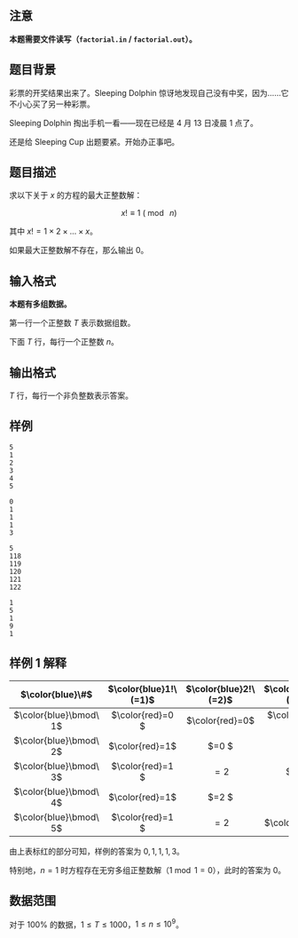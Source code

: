 ## 注意

**本题需要文件读写（`factorial.in` / `factorial.out`）。**

## 题目背景

彩票的开奖结果出来了。Sleeping Dolphin 惊讶地发现自己没有中奖，因为……它不小心买了另一种彩票。

Sleeping Dolphin 掏出手机一看——现在已经是 $4$ 月 $13$ 日凌晨 $1$ 点了。

还是给 Sleeping Cup 出题要紧。开始办正事吧。

## 题目描述

求以下关于 $x$ 的方程的最大正整数解：

$$x! \equiv 1\ (\bmod\ n)$$

其中 $x!=1\times2\times\ldots\times x$。

如果最大正整数解不存在，那么输出 $0$。

## 输入格式

**本题有多组数据。**

第一行一个正整数 $T$ 表示数据组数。

下面 $T$ 行，每行一个正整数 $n$。

## 输出格式

$T$ 行，每行一个非负整数表示答案。

## 样例

```input1
5
1
2
3
4
5
```

```output1
0
1
1
1
3
```

```input2
5
118
119
120
121
122
```

```output2
1
5
1
9
1
```

## 样例 1 解释

| $\color{blue}\#$ | $\color{blue}1!\ (=1)$ | $\color{blue}2!\ (=2)$ | $\color{blue}3!\ (=6)$ | $\color{blue}4!\ (=24)$ | $\color{blue}5!\ (=120)$ | $\color{blue}\ldots$ |
| :-----------: | :-----------: | :-----------: | :-----------: | :-----------: | :-----------: | :-----------: |
| $\color{blue}\bmod\ 1$ | $\color{red}=0 $ | $\color{red}=0$ | $\color{red}=0 $ | $\color{red}=0$ | $\color{red}=0 $ | $\color{red}=0$ |
| $\color{blue}\bmod\ 2$ | $\color{red}=1$ | $=0 $ | $=0$ | $=0 $ | $=0$ | $=0 $ |
| $\color{blue}\bmod\ 3$ | $\color{red}=1 $ | $=2$ | $=0 $ | $=0$ | $=0 $ | $=0$ |
| $\color{blue}\bmod\ 4$ | $\color{red}=1$ | $=2 $ | $=2$ | $=0 $ | $=0$ | $=0 $ |
| $\color{blue}\bmod\ 5$ | $\color{red}=1 $ | $=2$ | $\color{red}=1$ | $=4$ | $=0 $ | $=0$ |

由上表标红的部分可知，样例的答案为 $0,1,1,1,3$。

特别地，$n=1$ 时方程存在无穷多组正整数解（$1\bmod 1=0$），此时的答案为 $0$。

## 数据范围

对于 $100\%$ 的数据，$1 \le T \le 1000$，$1 \le n \le 10^9$。
